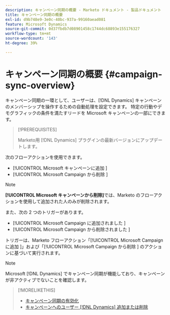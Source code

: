 ```yaml
---
description: キャンペーン同期の概要 - Marketo ドキュメント - 製品ドキュメント
title: キャンペーン同期の概要
exl-id: d9b748e9-3e0c-40bc-937a-99160aead081
feature: Microsoft Dynamics
source-git-commit: 0d37fbdb7d08901458c1744dc68893e155176327
workflow-type: tm+mt
source-wordcount: '143'
ht-degree: 39%

---
```


# キャンペーン同期の概要 {#campaign-sync-overview}

キャンペーン同期の一環として、ユーザーは、[!DNL Dynamics] キャンペーンのメンバーシップを操作するための自動処理を設定できます。 特定の行動やデモグラフィックの条件を満たすリードを Microsoft キャンペーンの一部にできます。

>[!PREREQUISITES]
>
>Marketo用 [!DNL Dynamics] プラグインの最新バージョンにアップデートします。

次のフローアクションを使用できます。

* [!UICONTROL Microsoft キャンペーンに追加 &#x200B;]
* [!UICONTROL Microsoft Campaign から削除 &#x200B;]

>[!NOTE]
>
>**[!UICONTROL Microsoft キャンペーンから削除]**&#x200B;では、Marketo のフローアクションを使用して追加された人のみが削除されます。

また、次の 2 つのトリガーがあります。

* [!UICONTROL Microsoft Campaign に追加されました &#x200B;]
* [!UICONTROL Microsoft Campaign から削除されました &#x200B;]

トリガーは、Marketo フローアクション「[!UICONTROL Microsoft Campaign に追加 &#x200B;]」および「[!UICONTROL Microsoft Campaign から削除 &#x200B;] のアクションに基づいて実行されます。

>[!NOTE]
>
>Microsoft [!DNL Dynamics] でキャンペーン同期が機能しており、キャンペーンが非アクティブでないことを確認します。

>[!MORELIKETHIS]
>
>* [キャンペーン同期の有効化](/help/marketo/product-docs/crm-sync/microsoft-dynamics-sync/microsoft-dynamics-sync-details/enable-campaign-sync.md)
>* [ キャンペーンへのユーザー  [!DNL Dynamics]  追加または削除 ](/help/marketo/product-docs/core-marketo-concepts/smart-campaigns/microsoft-dynamics-flow-actions/add-or-remove-people-from-your-dynamics-campaign.md)
